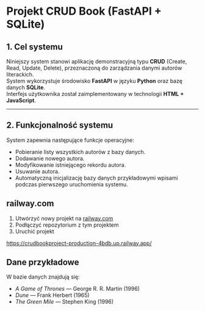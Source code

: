 # Projekt CRUD Book (FastAPI + SQLite)


## 1. Cel systemu

Niniejszy system stanowi aplikację demonstracyjną typu **CRUD** (Create, Read, Update, Delete), przeznaczoną do zarządzania danymi autorów literackich.  
System wykorzystuje środowisko **FastAPI** w języku **Python** oraz bazę danych **SQLite**.  
Interfejs użytkownika został zaimplementowany w technologii **HTML + JavaScript**.

---

## 2. Funkcjonalność systemu

System zapewnia następujące funkcje operacyjne:

- Pobieranie listy wszystkich autorów z bazy danych.  
- Dodawanie nowego autora.  
- Modyfikowanie istniejącego rekordu autora.  
- Usuwanie autora.  
- Automatyczną inicjalizację bazy danych przykładowymi wpisami podczas pierwszego uruchomienia systemu.  

## railway.com

1. Utwórzyć nowy projekt na [railway.com](https://railway.com)
2. Podłączyć repozytorium z tym projektem
3. Uruchić projekt

https://crudbookproject-production-4bdb.up.railway.app/

## Dane przykładowe

W bazie danych znajdują się:
- *A Game of Thrones* — George R. R. Martin (1996)
- *Dune* — Frank Herbert (1965)
- *The Green Mile* — Stephen King (1996)
